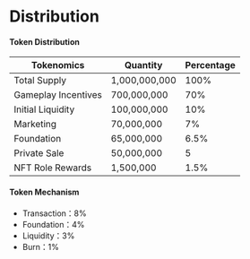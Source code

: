 # Distribution

#### Token Distribution

| Tokenomics          | Quantity      | Percentage |
| ------------------- | ------------- | ---------- |
| Total Supply        | 1,000,000,000 | 100%       |
| Gameplay Incentives | 700,000,000   | 70%        |
| Initial Liquidity   | 100,000,000   | 10%        |
| Marketing           | 70,000,000    | 7%         |
| Foundation          | 65,000,000    | 6.5%       |
| Private Sale        | 50,000,000    | 5          |
| NFT Role Rewards    | 1,500,000     | 1.5%       |

#### Token Mechanism

* Transaction：8%
* Foundation：4%
* Liquidity：3%
* Burn：1%

